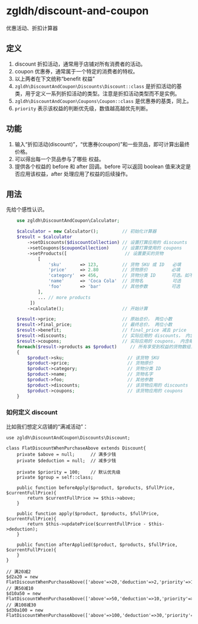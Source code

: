 # zgldh/discount-and-coupon
优惠活动、折扣计算器

## 定义
1. discount 折扣活动，通常用于店铺对所有消费者的活动。
2. coupon   优惠券，通常属于一个特定的消费者的特权。
3. 以上两者在下文统称“benefit 权益”
4. `zgldh\DiscountAndCoupon\Discounts\Discount::class` 是折扣活动的基类，用于定义一系列折扣活动的类型。注意是折扣活动类型而不是实例。
5. `zgldh\DiscountAndCoupon\Coupons\Coupon::class` 是优惠券的基类，同上。
6. `priority` 表示该权益的判断优先级，数值越高越优先判断。

## 功能
1. 输入“折扣活动(discount)”，“优惠券(coupon)”和一些货品，即可计算出最终价格。
2. 可以得出每一个货品参与了哪些 权益。
3. 提供各个权益的 before 和 after 回调。before 可以返回 boolean 值来决定是否应用该权益，after 处理应用了权益的后续操作。

## 用法

先给个感性认识。
```php
    use zgldh\DiscountAndCoupon\Calculator;

    $calculator = new Calculator();         // 初始化计算器
    $result = $calculator
        ->setDiscounts($discountCollection) // 设置打算应用的 discounts  可选 Optional
        ->setCoupons($couponCollection)     // 设置打算使用的 coupons    可选 Optional
        ->setProducts([                      // 设置要买的货物            必填
            [
                'sku'       => 123,         // 货物 SKU 或 ID   必填
                'price'     => 2.80         // 货物原价         必填
                'category'  => 456,         // 货物分类 ID      可选。如不填写，无法参与针对分类的活动。
                'name'      => 'Coca Cola'  // 货物名           可选
                'foo'       => 'bar'        // 其他参数         可选
            ],
            ... // more products
         ])
        ->calculate();                      // 开始计算

    $result->price;                         // 原始总价， 两位小数
    $result->final_price;                   // 最终总价， 两位小数
    $result->benefit;                       // final_price 减去 price
    $result->discounts;                     // 实际应用的 discounts， 内含每个 discount 提供了多少 benefit。
    $result->coupons;                       // 实际应用的 coupons， 内含每个 coupon 提供了多少 benefit。
    foreach($result->products as $product)     // 所有享受到权益的货物数组，每个元素对应一个货物
    {
        $product->sku;                        // 该货物 SKU
        $product->price;                      // 货物原价
        $product->category;                   // 货物分类 ID
        $product->name;                       // 货物名字
        $product->foo;                        // 其他参数
        $product->discounts;                  // 该货物应用的 discounts
        $product->coupons;                    // 该货物应用的 coupons
    }

```

### 如何定义 discount

比如我们想定义店铺的“满减活动”：
```
use zgldh\DiscountAndCoupon\Discounts\Discount;

class FlatDiscountWhenPurchaseAbove extends Discount{
    private $above = null;      // 满多少钱
    private $deduction = null;  // 减多少钱

    private $priority = 100;    // 默认优先级
    private $group = self::class;

    public function beforeApply($product, $products, $fullPrice, $currentFullPrice){
        return $currentFullPrice >= $this->above;
    }

    public function apply($product, $products, $fullPrice, $currentFullPrice){
        return $this->updatePrice($currentFullPrice - $this->deduction);
    }

    public function afterApplied($product, $products, $fullPrice, $currentFullPrice){
    }
}

// 满20减2
$d2a20 = new FlatDiscountWhenPurchaseAbove(['above'=>20,'deduction'=>2,'priority'=>101]);
// 满50减10
$d10a50 = new FlatDiscountWhenPurchaseAbove(['above'=>50,'deduction'=>10,'priority'=>102]);
// 满100减30
$d30a100 = new FlatDiscountWhenPurchaseAbove(['above'=>100,'deduction'=>30,'priority'=>103]);

```